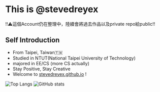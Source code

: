 # This is @stevedreyex 
‼️⚠️這個Account仍在整理中，陸續會將過去作品以及private repo給public‼️

## Self Introduction  
- From Taipei, Taiwan🇹🇼
- Studied in NTUT(National Taipei University of Technology)
- majored in EE/CS (more CS actually)
- Stay Positive, Stay Creative
- Welcome to [stevedreyex.github.io](http://stevedreyex.github.io) !

![Top Langs](https://github-readme-stats.vercel.app/api/top-langs/?username=stevedreyex&layout=compact&theme=nord&count_private=true&langs_count=6)
![GitHub stats](https://github-readme-stats.vercel.app/api?username=stevedreyex&theme=nord&show_icons=true&count_private=true&hide=contribs)
<!---
stevedreyex/stevedreyex is a ✨ special ✨ repository because its `README.md` (this file) appears on your GitHub profile.
You can click the Preview link to take a look at your changes.
--->
